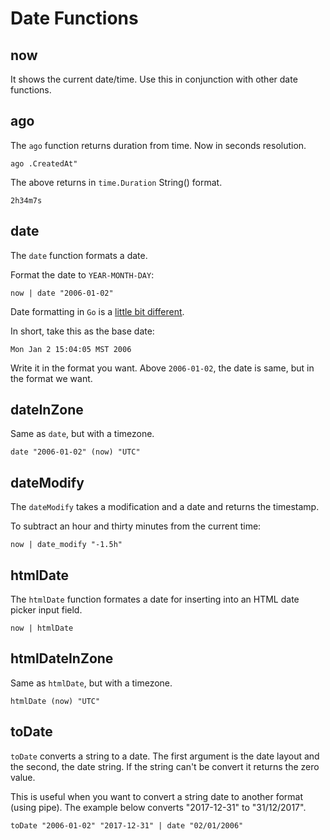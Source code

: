 # Date Functions

## now

It shows the current date/time. Use this in conjunction with other date functions.


## ago

The `ago` function returns duration from time. Now in seconds resolution.

```
ago .CreatedAt"
```
The above returns in `time.Duration` String() format.

```
2h34m7s
```

## date

The `date` function formats a date.


Format the date to `YEAR-MONTH-DAY`:
```
now | date "2006-01-02"
```

Date formatting in `Go` is a [little bit different](https://pauladamsmith.com/blog/2011/05/go_time.html).

In short, take this as the base date:

```
Mon Jan 2 15:04:05 MST 2006
```

Write it in the format you want. Above `2006-01-02`, the date is same, but
in the format we want.

## dateInZone

Same as `date`, but with a timezone.

```
date "2006-01-02" (now) "UTC"
```

## dateModify

The `dateModify` takes a modification and a date and returns the timestamp.

To subtract an hour and thirty minutes from the current time:

```
now | date_modify "-1.5h"
```

## htmlDate

The `htmlDate` function formates a date for inserting into an HTML date picker
input field.

```
now | htmlDate
```

## htmlDateInZone

Same as `htmlDate`, but with a timezone.

```
htmlDate (now) "UTC"
```

## toDate

`toDate` converts a string to a date. The first argument is the date layout and
the second, the date string. If the string can't be convert it returns the zero
value.

This is useful when you want to convert a string date to another format
(using pipe). The example below converts "2017-12-31" to "31/12/2017".

```
toDate "2006-01-02" "2017-12-31" | date "02/01/2006"
```
